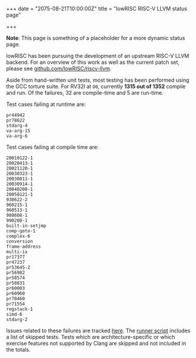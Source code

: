 +++
date = "2075-08-21T10:00:00Z"
title = "lowRISC RISC-V LLVM status page"

+++

**Note**: This page is something of a placeholder for a more dynamic status 
page.

lowRISC has been pursuing the development of an upstream RISC-V LLVM backend.
For an overview of this work as well as the current patch set, please see 
[github.com/lowRISC/riscv-llvm](https://github.com/lowRISC/riscv-llvm).

Aside from hand-written unit tests, most testing has been performed using the 
GCC torture suite. For RV32I at `O0`, currently **1315 out of 1352** compile 
and run. Of the failures, 32 are compile-time and 5 are run-time.

Test cases failing at runtime are:

    pr44942
    pr78622
    stdarg-4
    va-arg-15
    va-arg-6


Test cases failing at compile time are:

    20010122-1
    20020413-1
    20021120-1
    20030323-1
    20030811-1
    20030914-1
    20040208-1
    20050121-1
    930622-2
    960215-1
    960513-1
    980608-1
    990208-1
    built-in-setjmp
    comp-goto-1
    complex-6
    conversion
    frame-address
    multi-ix
    pr17377
    pr47237
    pr53645-2
    pr56982
    pr58574
    pr58831
    pr60003
    pr60960
    pr70460
    pr71554
    regstack-1
    simd-6
    stdarg-2

Issues related to these failures are tracked 
[here](https://github.com/lowrisc/riscv-llvm/issues?q=is%3Aissue+is%3Aopen+label%3Abug).
The [runner script](https://github.com/lowRISC/riscv-llvm/blob/master/scripts/run_torture_suite.sh) 
includes a list of skipped tests. Tests which are architecture-specific or 
which exercise features not supported by Clang are skipped and not included in 
the totals.
